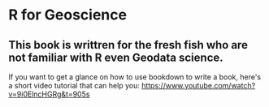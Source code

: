 # R for Geoscience
## This book is writtren for the fresh fish who are not familiar with R even Geodata science.


If you want to get a glance on how to use bookdown to write a book, here's a short video tutorial
that can help you:
https://www.youtube.com/watch?v=9i0ElncHGRg&t=905s
